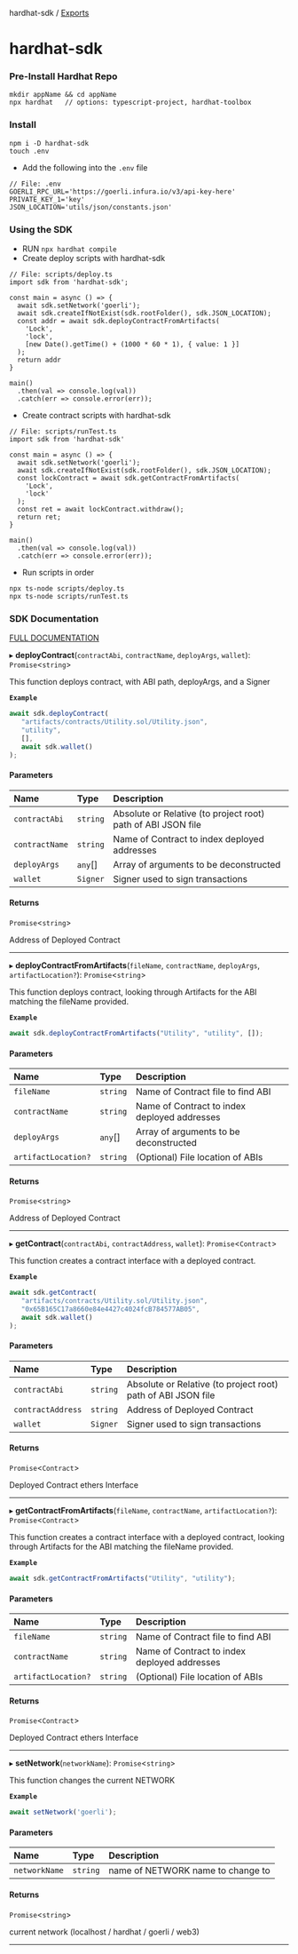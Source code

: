 hardhat-sdk / [Exports](modules.md)

# hardhat-sdk

### Pre-Install Hardhat Repo
```
mkdir appName && cd appName
npx hardhat   // options: typescript-project, hardhat-toolbox
```

### Install
```
npm i -D hardhat-sdk
touch .env
```
* Add the following into the ```.env``` file
```
// File: .env
GOERLI_RPC_URL='https://goerli.infura.io/v3/api-key-here'
PRIVATE_KEY_1='key'
JSON_LOCATION='utils/json/constants.json'
```

### Using the SDK
* RUN ```npx hardhat compile```
* Create deploy scripts with hardhat-sdk
```
// File: scripts/deploy.ts
import sdk from 'hardhat-sdk';

const main = async () => {
  await sdk.setNetwork('goerli');
  await sdk.createIfNotExist(sdk.rootFolder(), sdk.JSON_LOCATION);
  const addr = await sdk.deployContractFromArtifacts(
    'Lock',
    'lock',
    [new Date().getTime() + (1000 * 60 * 1), { value: 1 }]
  );
  return addr
}

main()
  .then(val => console.log(val))
  .catch(err => console.error(err));
```
* Create contract scripts with hardhat-sdk
```
// File: scripts/runTest.ts
import sdk from 'hardhat-sdk'

const main = async () => {
  await sdk.setNetwork('goerli');
  await sdk.createIfNotExist(sdk.rootFolder(), sdk.JSON_LOCATION);
  const lockContract = await sdk.getContractFromArtifacts(
    'Lock',
    'lock'
  );
  const ret = await lockContract.withdraw();
  return ret;
}

main()
  .then(val => console.log(val))
  .catch(err => console.error(err));
```
* Run scripts in order
```
npx ts-node scripts/deploy.ts
npx ts-node scripts/runTest.ts
```

### SDK Documentation
[FULL DOCUMENTATION](docs/modules.md)

▸ **deployContract**(`contractAbi`, `contractName`, `deployArgs`, `wallet`): `Promise`<`string`\>

This function deploys contract, with ABI path, deployArgs, and a Signer

**`Example`**

```ts
await sdk.deployContract(
   "artifacts/contracts/Utility.sol/Utility.json",
   "utility",
   [],
   await sdk.wallet()
);
```

#### Parameters

| Name | Type | Description |
| :------ | :------ | :------ |
| `contractAbi` | `string` | Absolute or Relative (to project root) path of ABI JSON file |
| `contractName` | `string` | Name of Contract to index deployed addresses |
| `deployArgs` | `any`[] | Array of arguments to be deconstructed |
| `wallet` | `Signer` | Signer used to sign transactions |

#### Returns

`Promise`<`string`\>

Address of Deployed Contract
___

▸ **deployContractFromArtifacts**(`fileName`, `contractName`, `deployArgs`, `artifactLocation?`): `Promise`<`string`\>

This function deploys contract, looking through Artifacts for the ABI matching the fileName provided.

**`Example`**

```ts
await sdk.deployContractFromArtifacts("Utility", "utility", []);
```

#### Parameters

| Name | Type | Description |
| :------ | :------ | :------ |
| `fileName` | `string` | Name of Contract file to find ABI |
| `contractName` | `string` | Name of Contract to index deployed addresses |
| `deployArgs` | `any`[] | Array of arguments to be deconstructed |
| `artifactLocation?` | `string` | (Optional) File location of ABIs |

#### Returns

`Promise`<`string`\>

Address of Deployed Contract
___

▸ **getContract**(`contractAbi`, `contractAddress`, `wallet`): `Promise`<`Contract`\>

This function creates a contract interface with a deployed contract.

**`Example`**

```ts
await sdk.getContract(
   "artifacts/contracts/Utility.sol/Utility.json",
   "0x65B165C17a8660e84e4427c4024fcB784577AB05",
   await sdk.wallet()
);
```

#### Parameters

| Name | Type | Description |
| :------ | :------ | :------ |
| `contractAbi` | `string` | Absolute or Relative (to project root) path of ABI JSON file |
| `contractAddress` | `string` | Address of Deployed Contract |
| `wallet` | `Signer` | Signer used to sign transactions |

#### Returns

`Promise`<`Contract`\>

Deployed Contract ethers Interface
___

▸ **getContractFromArtifacts**(`fileName`, `contractName`, `artifactLocation?`): `Promise`<`Contract`\>

This function creates a contract interface with a deployed contract,
looking through Artifacts for the ABI matching the fileName provided.

**`Example`**

```ts
await sdk.getContractFromArtifacts("Utility", "utility");
```

#### Parameters

| Name | Type | Description |
| :------ | :------ | :------ |
| `fileName` | `string` | Name of Contract file to find ABI |
| `contractName` | `string` | Name of Contract to index deployed addresses |
| `artifactLocation?` | `string` | (Optional) File location of ABIs |

#### Returns

`Promise`<`Contract`\>

Deployed Contract ethers Interface
___

▸ **setNetwork**(`networkName`): `Promise`<`string`\>

This function changes the current NETWORK

**`Example`**

```ts
await setNetwork('goerli');
```

#### Parameters

| Name | Type | Description |
| :------ | :------ | :------ |
| `networkName` | `string` | name of NETWORK name to change to |

#### Returns

`Promise`<`string`\>

current network (localhost / hardhat / goerli / web3)
___
